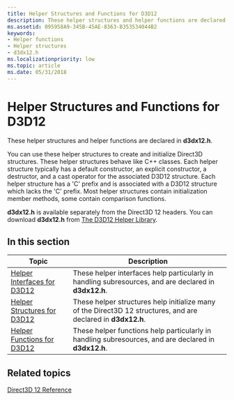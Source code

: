 ```yaml
---
title: Helper Structures and Functions for D3D12
description: These helper structures and helper functions are declared in d3dx12.h.
ms.assetid: 095958A9-345B-45AE-8363-B353534044B2
keywords:
- Helper functions
- Helper structures
- d3dx12.h
ms.localizationpriority: low
ms.topic: article
ms.date: 05/31/2018
---
```


# Helper Structures and Functions for D3D12

These helper structures and helper functions are declared in **d3dx12.h**.

You can use these helper structures to create and initialize Direct3D structures. These helper structures behave like C++ classes. Each helper structure typically has a default constructor, an explicit constructor, a destructor, and a cast operator for the associated D3D12 structure. Each helper structure has a 'C' prefix and is associated with a D3D12 structure which lacks the 'C' prefix. Most helper structures contain initialization member methods, some contain comparison functions.

**d3dx12.h** is available separately from the Direct3D 12 headers. You can download **d3dx12.h** from [The D3D12 Helper Library](https://github.com/Microsoft/DirectX-Graphics-Samples/tree/master/Libraries/D3DX12).

## In this section



| Topic                                                                     | Description                                                                                                              |
|---------------------------------------------------------------------------|--------------------------------------------------------------------------------------------------------------------------|
| [Helper Interfaces for D3D12](helper-interfaces-for-d3d12.md)<br/> | These helper interfaces help particularly in handling subresources, and are declared in **d3dx12.h**. <br/>        |
| [Helper Structures for D3D12](helper-structures-for-d3d12.md)<br/> | These helper structures help initialize many of the Direct3D 12 structures, and are declared in **d3dx12.h**.<br/> |
| [Helper Functions for D3D12](helper-functions-for-d3d12.md)<br/>   | These helper functions help particularly in handling subresources, and are declared in **d3dx12.h**. <br/>         |



 

## Related topics

<dl> <dt>

[Direct3D 12 Reference](direct3d-12-reference.md)
</dt> </dl>

 

 





